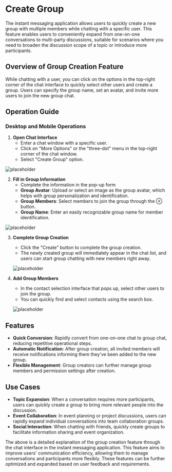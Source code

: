 # Create Group

The instant messaging application allows users to quickly create a new group with multiple members while chatting with a specific user. This feature enables users to conveniently expand from one-on-one conversations to multi-party discussions, suitable for scenarios where you need to broaden the discussion scope of a topic or introduce more participants.

## Overview of Group Creation Feature

While chatting with a user, you can click on the options in the top-right corner of the chat interface to quickly select other users and create a group. Users can specify the group name, set an avatar, and invite more users to join the new group chat.

## Operation Guide

### Desktop and Mobile Operations

1. **Open Chat Interface**
   - Enter a chat window with a specific user.
   - Click on "More Options" or the "three-dot" menu in the top-right corner of the chat window.
   - Select "Create Group" option.

![placeholder](/images/en/im_group_pic_1.png)

2. **Fill in Group Information**
   - Complete the information in the pop-up form
   - **Group Avatar**: Upload or select an image as the group avatar, which helps with group personalization and identification.
   - **Group Members**: Select members to join the group through the ⊕ button.
   - **Group Name**: Enter an easily recognizable group name for member identification.

![placeholder](/images/en/im_group_pic_2.png)

3. **Complete Group Creation**
   - Click the "Create" button to complete the group creation.
   - The newly created group will immediately appear in the chat list, and users can start group chatting with new members right away.
   
   ![placeholder](/images/en/im_group_pic_6.png)

4. **Add Group Members**
   - In the contact selection interface that pops up, select other users to join the group.
   - You can quickly find and select contacts using the search box.
   
   ![placeholder](/images/en/im_group_pic_3.png)

## Features

- **Quick Conversion**: Rapidly convert from one-on-one chat to group chat, reducing repetitive operational steps.
- **Automatic Notification**: After group creation, all invited members will receive notifications informing them they've been added to the new group.
- **Flexible Management**: Group creators can further manage group members and permission settings after creation.

## Use Cases

- **Topic Expansion**: When a conversation requires more participants, users can quickly create a group to bring more relevant people into the discussion.
- **Event Collaboration**: In event planning or project discussions, users can rapidly expand individual conversations into team collaboration groups.
- **Social Interaction**: When chatting with friends, quickly create groups to facilitate information sharing and event organization.

The above is a detailed explanation of the group creation feature through the chat interface in the instant messaging application. This feature aims to improve users' communication efficiency, allowing them to manage conversations and participants more flexibly. These features can be further optimized and expanded based on user feedback and requirements.